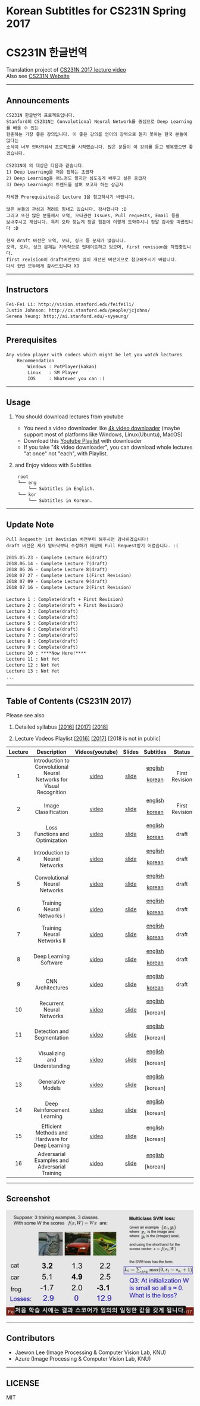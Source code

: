 # Korean Subtitles for CS231N Spring 2017 
# CS231N 한글번역

Translation project of [CS231N 2017 lecture video](https://www.youtube.com/playlist?list=PLC1qU-LWwrF64f4QKQT-Vg5Wr4qEE1Zxk)  
Also see [CS231N Website](http://cs231n.stanford.edu/)

---------
## Announcements
    CS231N 한글번역 프로젝트입니다. 
    Stanford의 CS231N는 Convolutional Neural Network를 중심으로 Deep Learning를 배울 수 있는 
    현존하는 가장 좋은 강의입니다. 이 좋은 강의를 언어의 장벽으로 듣지 못하는 한국 분들이 많다는
    소식이 너무 안타까워서 프로젝트를 시작했습니다. 많은 분들이 이 강의를 듣고 행복했으면 좋겠습니다.
    
    CS231N에 의 대상은 다음과 같습니다. 
    1) Deep Learning을 처음 접하는 초급자
    2) Deep Learning을 어느정도 알지만 심도깊게 배우고 싶은 중급자
    3) Deep Learning의 트렌드를 살펴 보고자 하는 상급자 

    자세한 Prerequisites은 Lecture 1을 참고하시기 바랍니다. 
    
    많은 분들의 관심과 격려로 힘내고 있습니다. 감사합니다 :D
    그리고 또한 많은 분들께서 오역, 오타관련 Issues, Pull requests, Email 등을 
    보내주시고 계십니다. 특히 오타 찾는게 정말 힘든데 이렇게 도와주시니 정말 감사할 따릅입니다 :D 

    현재 draft 버전은 오역, 오타, 싱크 등 문제가 많습니다. 
    오역, 오타, 싱크 문제는 지속적으로 업데이트하고 있으며, first revision을 작업중입니다. 
    first revision이 draft버전보다 많이 개선된 버전이므로 참고해주시기 바랍니다. 
    다시 한번 모두에게 감사드립니다 XD

----------
## Instructors
    Fei-Fei Li: http://vision.stanford.edu/feifeili/  
    Justin Johnson: http://cs.stanford.edu/people/jcjohns/  
    Serena Yeung: http://ai.stanford.edu/~syyeung/  

----------
## Prerequisites
    Any video player with codecs which might be let you watch lectures
        Recommendation
            Windows : PotPlayer(kakao)
            Linux   : SM Player
            IOS     : Whatever you can :(

----------
## Usage

1. You should download lectures from youtube
    - You need a video downloader like [4k video downloader](https://www.4kdownload.com/ko/products/product-videodownloader) (maybe support most of platforms like Windows, Linux(Ubuntu), MacOS)
    - Download this [Youtube Playlist](https://www.youtube.com/playlist?list=PLC1qU-LWwrF64f4QKQT-Vg5Wr4qEE1Zxk) with downloader
    - If you take "4k video downloader", you can download whole lectures "at once" not "each", with Playlist.      
    
2. and Enjoy videos with Subtitles  

        root
        └── eng
            └── Subtitles in English.
        └── kor 
            └── Subtitles in Korean.

----------

## Update Note
    Pull Request는 1st Revision 버전부터 해주시면 감사하겠습니다! 
    draft 버전은 제가 밑바닥부터 수정하기 때문에 Pull Request받기 어렵습니다. :( 

    2015.05.23 - Complete Lecture 6(draft)
    2018.06.14 - Complete Lecture 7(draft)
    2018 06 26 - Complete Lecture 8(draft) 
    2018 07 27 - Complete Lecture 1(First Revision) 
    2018 07 09 - Complete Lecture 9(draft) 
    2018 07 16 - Complete Lecture 2(First Revision) 

    Lecture 1 : Complete(draft + First Revision) 
    Lecture 2 : Complete(draft + First Revision)
    Lecture 3 : Complete(draft)
    Lecture 4 : Complete(draft)
    Lecture 5 : Complete(draft)
    Lecture 6 : Complete(draft)
    Lecture 7 : Complete(draft)
    Lecture 8 : Complete(draft)
    Lecture 9 : Complete(draft)
    Lecture 10 : ****Now Here!****
    Lecture 11 : Not Yet
    Lecture 12 : Not Yet
    Lecture 13 : Not Yet
    ...
----------
## Table of Contents (CS231N 2017)


 Please see also
1. Detailed syllabus 
 [[2016]](http://cs231n.stanford.edu/2016/syllabus.html)
 [[2017]](http://cs231n.stanford.edu/2017/syllabus.html)
 [[2018]](http://cs231n.stanford.edu/syllabus.html)

2. Lecture Vodeos Playlist
[[2016]](https://www.youtube.com/playlist?list=PLkt2uSq6rBVctENoVBg1TpCC7OQi31AlC)
[[2017]](https://www.youtube.com/playlist?list=PLC1qU-LWwrF64f4QKQT-Vg5Wr4qEE1Zxk) 
[2018 is not in public] 

| Lecture  | Description       |Videos(youtube)      |Slides      | Subtitles| Status |
|:--------:|:-----------------:|:-----------:|:--------:|:--------:|:----:|
| 1        |Introduction to Convolutional Neural Networks for Visual Recognition|[video](https://www.youtube.com/watch?v=vT1JzLTH4G4&t=0s&index=1&list=PLC1qU-LWwrF64f4QKQT-Vg5Wr4qEE1Zxk)|[slide](http://cs231n.stanford.edu/slides/2017/cs231n_2017_lecture1.pdf)|[english](https://github.com/insurgent92/cs231n_spring_2017/blob/master/eng/Lecture%201%20_%20Introduction%20to%20Convolutional%20Neural%20Networks%20for%20Visual%20Recognition.srt)<p>[korean](https://github.com/insurgent92/CS231N_17_KOR_SUB/blob/master/kor/Lecture%201%20%20%20Introduction%20to%20Convolutional%20Neural%20Networks%20for%20Visual%20Recognition.ko.srt)|First Revision|
| 2        |Image Classification|[video](https://www.youtube.com/watch?v=OoUX-nOEjG0&list=PLC1qU-LWwrF64f4QKQT-Vg5Wr4qEE1Zxk&index=1)|[slide](http://cs231n.stanford.edu/slides/2017/cs231n_2017_lecture2.pdf)|[english](https://github.com/insurgent92/cs231n_spring_2017/blob/master/eng/Lecture%202%20_%20Image%20Classification.srt)<p>[korean](https://github.com/insurgent92/CS231N_17_KOR_SUB/blob/master/kor/Lecture%202%20%20%20Image%20Classification.ko.srt)|First Revision|
| 3        |Loss Functions and Optimization|[video](https://www.youtube.com/watch?v=h7iBpEHGVNc&index=2&list=PLC1qU-LWwrF64f4QKQT-Vg5Wr4qEE1Zxk)|[slide](http://cs231n.stanford.edu/slides/2017/cs231n_2017_lecture3.pdf)|[english](https://github.com/insurgent92/cs231n_spring_2017/blob/master/eng/Lecture%203%20_%20Loss%20Functions%20and%20Optimization.srt)<p>[korean](https://github.com/insurgent92/CS231N_17_KOR_SUB/blob/master/kor/Lecture%203%20%20%20Loss%20Functions%20and%20Optimization.ko.srt)|draft|
| 4        |Introduction to Neural Networks|[video](https://www.youtube.com/watch?v=d14TUNcbn1k&index=3&list=PLC1qU-LWwrF64f4QKQT-Vg5Wr4qEE1Zxk)|[slide](http://cs231n.stanford.edu/slides/2017/cs231n_2017_lecture4.pdf)|[english](https://github.com/insurgent92/cs231n_spring_2017/blob/master/eng/Lecture%204%20_%20Introduction%20to%20Neural%20Networks.srt)<p>[korean](https://github.com/insurgent92/CS231N_17_KOR_SUB/blob/master/kor/Lecture%204%20%20%20Introduction%20to%20Neural%20Networks.ko.srt)|draft|
| 5        |Convolutional Neural Networks|[video](https://www.youtube.com/watch?v=bNb2fEVKeEo&list=PLC1qU-LWwrF64f4QKQT-Vg5Wr4qEE1Zxk&index=4)|[slide](http://cs231n.stanford.edu/slides/2017/cs231n_2017_lecture5.pdf)|[english](https://github.com/insurgent92/cs231n_spring_2017/blob/master/eng/Lecture%205%20_%20Convolutional%20Neural%20Networks.srt)<p>[korean](https://github.com/insurgent92/CS231N_17_KOR_SUB/blob/master/kor/Lecture%205%20%20%20Convolutional%20Neural%20Networks.ko.srt)|draft|
| 6        |Training Neural Networks I|[video](https://www.youtube.com/watch?v=wEoyxE0GP2M&index=5&list=PLC1qU-LWwrF64f4QKQT-Vg5Wr4qEE1Zxk)|[slide](http://cs231n.stanford.edu/slides/2017/cs231n_2017_lecture6.pdf)|[english](https://github.com/insurgent92/cs231n_spring_2017/blob/master/eng/Lecture%206%20_%20Training%20Neural%20Networks%20I.srt)<p>[korean](https://github.com/insurgent92/CS231N_17_KOR_SUB/blob/master/kor/Lecture%206%20%20%20Training%20Neural%20Networks%20I.ko.srt)|draft|
| 7        |Training Neural Networks II|[video](https://www.youtube.com/watch?v=_JB0AO7QxSA&list=PLC1qU-LWwrF64f4QKQT-Vg5Wr4qEE1Zxk&index=6)|[slide](http://cs231n.stanford.edu/slides/2017/cs231n_2017_lecture7.pdf)|[english](https://github.com/insurgent92/cs231n_spring_2017/blob/master/eng/Lecture%207%20_%20Training%20Neural%20Networks%20II.srt)<p>[korean](https://github.com/insurgent92/CS231N_17_KOR_SUB/blob/master/kor/Lecture%207%20%20%20Training%20Neural%20Networks%20II.ko.srt)|draft|
| 8        |Deep Learning Software|[video](https://www.youtube.com/watch?v=6SlgtELqOWc&list=PLC1qU-LWwrF64f4QKQT-Vg5Wr4qEE1Zxk&index=7)|[slide](http://cs231n.stanford.edu/slides/2017/cs231n_2017_lecture8.pdf)|[english](https://github.com/insurgent92/cs231n_spring_2017/blob/master/eng/Lecture%208%20_%20Deep%20Learning%20Software.srt)<p>[korean](https://github.com/insurgent92/CS231N_17_KOR_SUB/blob/master/kor/Lecture%208%20%20%20Deep%20Learning%20Software.ko.srt)|draft|
| 9        |CNN Architectures|[video](https://www.youtube.com/watch?v=DAOcjicFr1Y&index=8&list=PLC1qU-LWwrF64f4QKQT-Vg5Wr4qEE1Zxk)|[slide](http://cs231n.stanford.edu/slides/2017/cs231n_2017_lecture9.pdf)|[english](https://github.com/insurgent92/cs231n_spring_2017/blob/master/eng/Lecture%209%20_%20CNN%20Architectures.srt)<p>[korean](https://github.com/insurgent92/CS231N_17_KOR_SUB/blob/master/kor/Lecture%209%20%20%20CNN%20Architectures.ko.srt)|draft|
| 10       |Recurrent Neural Networks|[video](https://www.youtube.com/watch?v=6niqTuYFZLQ&list=PLC1qU-LWwrF64f4QKQT-Vg5Wr4qEE1Zxk&index=9)|[slide](http://cs231n.stanford.edu/slides/2017/cs231n_2017_lecture10.pdf)|[english](https://github.com/insurgent92/cs231n_spring_2017/blob/master/eng/Lecture%2010%20_%20Recurrent%20Neural%20Networks.srt)<p>[korean]
| 11       |Detection and Segmentation|[video](https://www.youtube.com/watch?v=nDPWywWRIRo&index=10&list=PLC1qU-LWwrF64f4QKQT-Vg5Wr4qEE1Zxk)|[slide](http://cs231n.stanford.edu/slides/2017/cs231n_2017_lecture11.pdf)|[english](https://github.com/insurgent92/cs231n_spring_2017/blob/master/eng/Lecture%2011%20_%20Detection%20and%20Segmentation.srt)<p>[korean]
| 12       | Visualizing and Understanding|[video](https://www.youtube.com/watch?v=6wcs6szJWMY&index=11&list=PLC1qU-LWwrF64f4QKQT-Vg5Wr4qEE1Zxk)|[slide](http://cs231n.stanford.edu/slides/2017/cs231n_2017_lecture12.pdf)|[english](https://github.com/insurgent92/cs231n_spring_2017/blob/master/eng/Lecture%2012%20_%20Visualizing%20and%20Understanding.srt)<p>[korean]
| 13       |Generative Models|[video](https://www.youtube.com/watch?v=5WoItGTWV54&list=PLC1qU-LWwrF64f4QKQT-Vg5Wr4qEE1Zxk&index=12)|[slide](http://cs231n.stanford.edu/slides/2017/cs231n_2017_lecture13.pdf)|[english](https://github.com/insurgent92/cs231n_spring_2017/blob/master/eng/Lecture%2013%20_%20Generative%20Models.srt)<p>[korean]
| 14       |Deep Reinforcement Learning|[video](https://www.youtube.com/watch?v=lvoHnicueoE&index=13&list=PLC1qU-LWwrF64f4QKQT-Vg5Wr4qEE1Zxk)|[slide](http://cs231n.stanford.edu/slides/2017/cs231n_2017_lecture14.pdf)|[english](https://github.com/insurgent92/cs231n_spring_2017/blob/master/eng/Lecture%2014%20_%20Deep%20Reinforcement%20Learning.srt)<p>[korean]
| 15       |Efficient Methods and Hardware for Deep Learning|[video](https://www.youtube.com/watch?v=eZdOkDtYMoo&index=14&list=PLC1qU-LWwrF64f4QKQT-Vg5Wr4qEE1Zxk)|[slide](http://cs231n.stanford.edu/slides/2017/cs231n_2017_lecture15.pdf)|[english](https://github.com/insurgent92/cs231n_spring_2017/blob/master/eng/Lecture%2015%20_%20Efficient%20Methods%20and%20Hardware%20for%20Deep%20Learning.srt)<p>[korean]
| 16       |Adversarial Examples and Adversarial Training|[video](https://www.youtube.com/watch?v=CIfsB_EYsVI&list=PLC1qU-LWwrF64f4QKQT-Vg5Wr4qEE1Zxk&index=15)|[slide](http://cs231n.stanford.edu/slides/2017/cs231n_2017_lecture16.pdf)|[english](https://github.com/insurgent92/cs231n_spring_2017/blob/master/eng/Lecture%2016%20_%20Adversarial%20Examples%20and%20Adversarial%20Training.srt)<p>[korean]




----------
## Screenshot

![alt_tag](samples.png)

----------
## Contributors
- Jaewon Lee (Image Processing & Computer Vision Lab, KNU)
- Azure (Image Processing & Computer Vision Lab, KNU)
----------

## LICENSE
MIT

